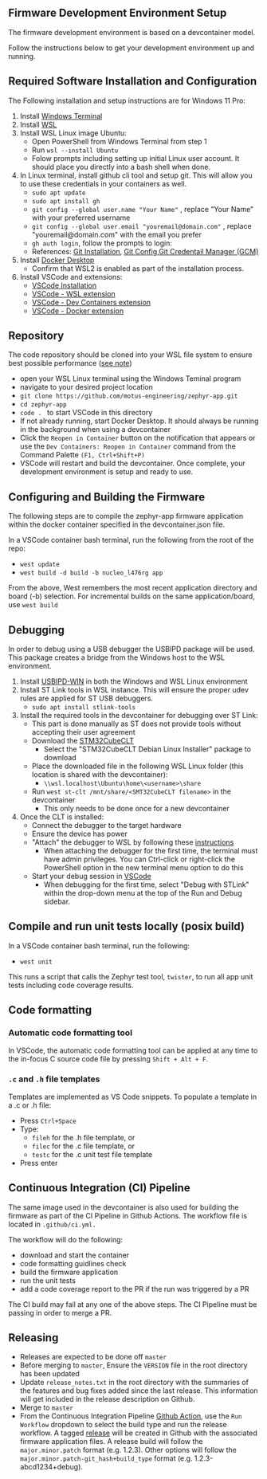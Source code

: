 ## Firmware Development Environment Setup

The firmware development environment is based on a devcontainer model.

Follow the instructions below to get your development environment up and running.

## Required Software Installation and Configuration
The Following installation and setup instructions are for Windows 11 Pro:

1. Install [Windows Terminal](https://learn.microsoft.com/en-us/windows/wsl/setup/environment#set-up-windows-terminal)
2. Install [WSL](https://learn.microsoft.com/en-us/windows/wsl/setup/environment)
3. Install WSL Linux image Ubuntu:
    * Open PowerShell from Windows Terminal from step 1
    * Run `wsl --install Ubuntu`
    * Folow prompts including setting up initial Linux user account. It should place you directly into a bash shell when done.
4. In Linux terminal, install github cli tool and setup git. This will allow you to use these credentials in your containers as well.
    * `sudo apt update`
    * `sudo apt install gh`
    * `git config --global user.name "Your Name"` ,   replace "Your Name" with your preferred username 
    * `git config --global user.email "youremail@domain.com"` , replace "youremail@&#65279;domain.com" with the email you prefer 
    * `gh auth login`, follow the prompts to login:
    * References: [Git Installation](https://learn.microsoft.com/en-us/windows/wsl/tutorials/wsl-git), [Git Config](https://learn.microsoft.com/en-us/windows/wsl/tutorials/wsl-git#git-config-file-setup),[Git Credentail Manager (GCM)](https://learn.microsoft.com/en-us/windows/wsl/tutorials/wsl-git#git-credential-manager-setup)
7. Install [Docker Desktop](https://learn.microsoft.com/en-us/windows/wsl/tutorials/wsl-containers)
    * Confirm that WSL2 is enabled as part of the installation process.
8. Install VSCode and extensions:
    * [VSCode Installation](https://code.visualstudio.com/download)
    * [VSCode - WSL extension](https://marketplace.visualstudio.com/items?itemName=ms-vscode-remote.remote-wsl)
    * [VSCode - Dev Containers extension](https://marketplace.visualstudio.com/items?itemName=ms-vscode-remote.remote-containers)
    * [VSCode - Docker extension](https://marketplace.visualstudio.com/items?itemName=ms-azuretools.vscode-docker)

## Repository
The code repository should be cloned into your WSL file system to ensure best possible performance ([see note](https://learn.microsoft.com/en-us/windows/wsl/filesystems#file-storage-and-performance-across-file-systems))
* open your WSL Linux terminal using the Windows Teminal program
* navigate to your desired project location
* `git clone https://github.com/motus-engineering/zephyr-app.git`
* `cd zephyr-app`
* `code . ` to start VSCode in this directory
* If not already running, start Docker Desktop. It should always be running in the background when using a devcontainer
* Click the `Reopen in Container` button on the notification that appears or use the `Dev Containers: Reopen in Container` command from the Command Palette `(F1, Ctrl+Shift+P)`
* VSCode will restart and build the devcontainer. Once complete, your development environment is setup and ready to use.

## Configuring and Building the Firmware
The following steps are to compile the zephyr-app firmware application within the docker container specified in the devcontainer.json file.

In a VSCode container bash terminal, run the following from the root of the repo:
* `west update`
* `west build -d build -b nucleo_l476rg app`

From the above, West remembers the most recent application directory and board (-b) selection. For incremental builds on the same application/board, use `west build` 

## Debugging
In order to debug using a USB debugger the USBIPD package will be used. This package creates a bridge from the Windows host to the WSL environment.

1. Install [USBIPD-WIN](https://learn.microsoft.com/en-us/windows/wsl/connect-usb) in both the Windows and WSL Linux environment
1. Install ST Link tools in WSL instance. This will ensure the proper udev rules are applied for ST USB debuggers.
    * `sudo apt install stlink-tools`
1. Install the required tools in the devcontainer for debugging over ST Link:
    * This part is done manually as ST does not provide tools without accepting their user agreement
    * Download the [STM32CubeCLT](https://www.st.com/en/development-tools/stm32cubeclt.html)
        * Select the "STM32CubeCLT Debian Linux Installer" package to download
    * Place the downloaded file in the following WSL Linux folder (this location is shared with the devcontainer):
        * `\\wsl.localhost\Ubuntu\home\<username>\share`
    * Run `west st-clt /mnt/share/<SMT32CubeCLT filename>` in the devcontainer
        * This only needs to be done once for a new devcontainer
1. Once the CLT is installed:
    * Connect the debugger to the target hardware
    * Ensure the device has power
    * "Attach" the debugger to WSL by following these [instructions](https://learn.microsoft.com/en-us/windows/wsl/connect-usb#attach-a-usb-device)
        * When attaching the debugger for the first time, the terminal must have admin privileges. You can Ctrl-click or right-click the PowerShell option in the new terminal menu option to do this
    * Start your debug session in [VSCode](https://code.visualstudio.com/docs/editor/debugging)
        * When debugging for the first time, select "Debug with STLink" within the drop-down menu at the top of the Run and Debug sidebar.

## Compile and run unit tests locally (posix build)
In a VSCode container bash terminal, run the following:
* `west unit`

This runs a script that calls the Zephyr test tool, `twister`, to run all app unit tests including code coverage results.

## Code formatting
### Automatic code formatting tool
In VSCode, the automatic code formatting tool can be applied at any time to the in-focus C source code file by pressing `Shift + Alt + F`.

### `.c` and `.h` file templates
Templates are implemented as VS Code snippets. To populate a template in a .c or .h file:
* Press `Ctrl+Space`
* Type:
    * `fileh` for the .h file template, or
    * `filec` for the .c file template, or
    * `testc` for the .c unit test file template
* Press enter

## Continuous Integration (CI) Pipeline
The same image used in the devcontainer is also used for building the firmware as part of the CI Pipeline in Github Actions. The workflow file is located in `.github/ci.yml.`

The workflow will do the following:
* download and start the container
* code formatting guidlines check
* build the firmware application
* run the unit tests
* add a code coverage report to the PR if the run was triggered by a PR

The CI build may fail at any one of the above steps. The CI Pipeline must be passing in order to merge a PR.

## Releasing
* Releases are expected to be done off `master`
* Before merging to `master`, Ensure the `VERSION` file in the root directory has been updated
* Update `release_notes.txt` in the root directory with the summaries of the features and bug fixes added since the last release. This information will get included in the release description on Github.
* Merge to `master`
* From the Continuous Integration Pipeline [Github Action](https://github.com/motus-engineering/zephyr-app/actions/workflows/ci.yml), use the `Run Workflow` dropdown to select the build type and run the release workflow. A tagged [release](https://github.com/motus-engineering/zephyr-app/releases) will be created in Github with the associated firmware application files. A release build will follow the `major.minor.patch` format (e.g. 1.2.3). Other options will follow the `major.minor.patch-git_hash+build_type` format (e.g. 1.2.3-abcd1234+debug).
